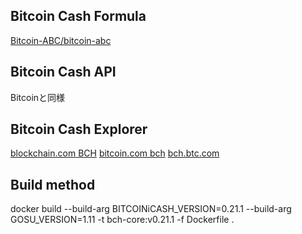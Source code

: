 ## Bitcoin Cash Formula
[Bitcoin-ABC/bitcoin-abc](https://github.com/Bitcoin-ABC/bitcoin-abc)

## Bitcoin Cash API
Bitcoinと同様

## Bitcoin Cash Explorer
[blockchain.com BCH](https://www.blockchain.com/ja/explorer?currency=BCH)
[bitcoin.com bch](https://explorer.bitcoin.com/bch)
[bch.btc.com](https://bch.btc.com/)

## Build method
docker build --build-arg BITCOINiCASH_VERSION=0.21.1 --build-arg GOSU_VERSION=1.11 -t bch-core:v0.21.1 -f Dockerfile .
